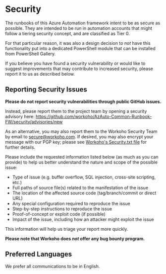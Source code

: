 # Security

The runbooks of this Azure Automation framework intent to be as secure as possible. They are intended to be run in automation accounts that might follow a tiering security concept, and are classified as Tier 0.

For that particular reason, it was also a design decision to _not_ have this functionality put into a dedicated PowerShell module that can be installed from PowerShell Gallery.

If you believe you have found a security vulnerability or would like to suggest improvements that may contribute to increased security, please report it to us as described below.

## Reporting Security Issues

**Please do not report security vulnerabilities through public GitHub issues.**

Instead, please report them to the project team by opening a security advisory here:
https://github.com/workoho/AzAuto-Common-Runbook-FW/security/advisories/new

As an alternative, you may also report them to the Workoho Security Team by email to [secure@workoho.com](mailto:secure@workoho.com). If desired, you may also encrypt your message with our PGP key; please see [Workoho's Security.txt file](https://workoho.com/.well-known/security.txt) for further details.

Please include the requested information listed below (as much as you can provide) to help us better understand the nature and scope of the possible issue:

* Type of issue (e.g. buffer overflow, SQL injection, cross-site scripting, etc.)
* Full paths of source file(s) related to the manifestation of the issue
* The location of the affected source code (tag/branch/commit or direct URL)
* Any special configuration required to reproduce the issue
* Step-by-step instructions to reproduce the issue
* Proof-of-concept or exploit code (if possible)
* Impact of the issue, including how an attacker might exploit the issue

This information will help us triage your report more quickly.

**Please note that Workoho does _not_ offer any bug bounty program.**

## Preferred Languages

We prefer all communications to be in English.
